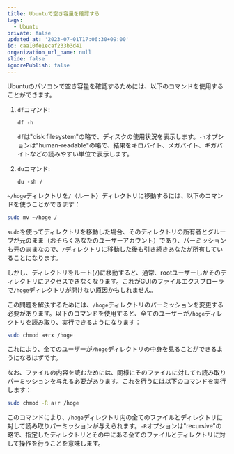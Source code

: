 ```yaml
---
title: Ubuntuで空き容量を確認する
tags:
  - Ubuntu
private: false
updated_at: '2023-07-01T17:06:30+09:00'
id: caa10fe1ecaf233b3d41
organization_url_name: null
slide: false
ignorePublish: false
---
```

Ubuntuのパソコンで空き容量を確認するためには、以下のコマンドを使用することができます。

1. `df`コマンド:

   ```
   df -h
   ```

   `df`は"disk filesystem"の略で、ディスクの使用状況を表示します。`-h`オプションは"human-readable"の略で、結果をキロバイト、メガバイト、ギガバイトなどの読みやすい単位で表示します。

2. `du`コマンド:

   ```
   du -sh /
   ```

`~/hoge`ディレクトリを`/`（ルート）ディレクトリに移動するには、以下のコマンドを使うことができます：

```bash
sudo mv ~/hoge /
```

`sudo`を使ってディレクトリを移動した場合、そのディレクトリの所有者とグループが元のまま（おそらくあなたのユーザーアカウント）であり、パーミッションも元のままなので、`/`ディレクトリに移動した後も引き続きあなたが所有していることになります。

しかし、ディレクトリをルート(`/`)に移動すると、通常、rootユーザーしかそのディレクトリにアクセスできなくなります。これがGUIのファイルエクスプローラで`/hoge`ディレクトリが開けない原因かもしれません。

この問題を解決するためには、`/hoge`ディレクトリのパーミッションを変更する必要があります。以下のコマンドを使用すると、全てのユーザーが`/hoge`ディレクトリを読み取り、実行できるようになります：

```bash
sudo chmod a+rx /hoge
```

これにより、全てのユーザーが`/hoge`ディレクトリの中身を見ることができるようになるはずです。

なお、ファイルの内容を読むためには、同様にそのファイルに対しても読み取りパーミッションを与える必要があります。これを行うには以下のコマンドを実行します：

```bash
sudo chmod -R a+r /hoge
```

このコマンドにより、`/hoge`ディレクトリ内の全てのファイルとディレクトリに対して読み取りパーミッションが与えられます。`-R`オプションは"recursive"の略で、指定したディレクトリとその中にある全てのファイルとディレクトリに対して操作を行うことを意味します。
